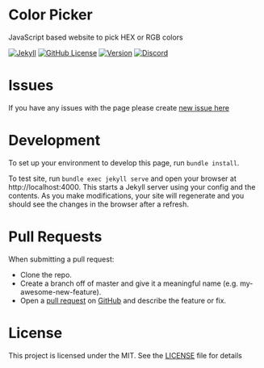 # Color Picker
JavaScript based website to pick HEX or RGB colors

[![Jekyll](https://github.com/igorkowalczyk/color-picker/workflows/Jekyll/badge.svg)](https://igorkowalczyk.github.io/color-picker)
[![GitHub License](https://img.shields.io/github/license/igorkowalczyk/color-picker?color=%2334D058&logo=github&logoColor=959DA5&labelColor=24292E)](https://igorkowalczyk.github.io/color-picker/license.txt)
[![Version](https://img.shields.io/github/v/release/igorkowalczyk/color-picker?color=%2334D058&logo=github&logoColor=959DA5&labelColor=24292E)](https://github.com/igorkowalczyk/color-picker/releases)
[![Discord](https://img.shields.io/discord/666599184844980224?color=%2334D058&logo=discord&logoColor=7289da&labelColor=24292E)](https://igorkowalczyk.github.io/r/discord-server)

# Issues
If you have any issues with the page please create [new issue here](https://github.com/igorkowalczyk/color-picker/issues)

# Development
To set up your environment to develop this page, run `bundle install`.

To test site, run `bundle exec jekyll serve` and open your browser at http://localhost:4000. This starts a Jekyll server using your config and the contents. As you make modifications, your site will regenerate and you should see the changes in the browser after a refresh.

# Pull Requests
When submitting a pull request:

- Clone the repo.
- Create a branch off of master and give it a meaningful name (e.g. my-awesome-new-feature).
- Open a [pull request](https://github.com/igorkowalczyk/color-picker/pulls) on [GitHub](https://github.com) and describe the feature or fix.

# License
This project is licensed under the MIT. See the [LICENSE](https://github.com/igorkowalczyk/color-picker/blob/master/license.md) file for details
